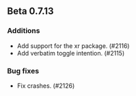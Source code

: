 ## Beta 0.7.13


### Additions
* Add support for the xr package. (#2116)
* Add verbatim toggle intention. (#2115)

### Bug fixes
* Fix crashes. (#2126)